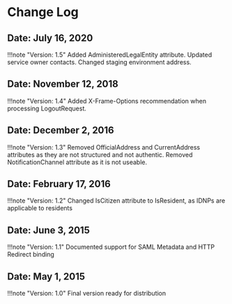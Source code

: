﻿# Change Log

## **Date: July 16, 2020**

!!!note "Version: 1.5"
Added AdministeredLegalEntity attribute.
Updated service owner contacts.
Changed staging environment address.

## **Date: November 12, 2018**

!!!note "Version: 1.4"
Added X-Frame-Options recommendation when processing LogoutRequest.

## **Date: December 2, 2016**
!!!note "Version: 1.3"
Removed OfficialAddress and CurrentAddress attributes as they are not structured and not authentic.
Removed NotificationChannel attribute as it is not useable.

## **Date: February 17, 2016**
!!!note "Version: 1.2"
Changed IsCitizen attribute to IsResident, as IDNPs are applicable to residents

## **Date: June 3, 2015**
!!!note "Version: 1.1"
Documented support for SAML Metadata and HTTP Redirect binding

## **Date: May 1, 2015**
!!!note "Version: 1.0"
Final version ready for distribution